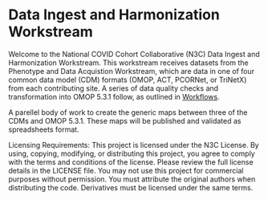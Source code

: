 # Data Ingest and Harmonization Workstream
Welcome to the National COVID Cohort Collaborative (N3C) Data Ingest and Harmonization Workstream.   This workstream receives datasets from the Phenotype and Data Acquistion Workstream, which are data in one of four common data model (CDM) formats (OMOP, ACT, PCORNet, or TriNetX) from each contributing site.  A series of data quality checks and transformation into OMOP 5.3.1 follow, as outlined in [Workflows](https://github.com/National-COVID-Cohort-Collaborative/data-ingest-and-harmonization/tree/master/Workflows). 

A parellel body of work to create the generic maps between three of the CDMs and OMOP 5.3.1. These maps will be published and validated as spreadsheets format.

Licensing Requirements:
This project is licensed under the N3C License. By using, copying, modifying, or distributing this project, you agree to comply with the terms and conditions of the license. Please review the full license details in the LICENSE file.
You may not use this project for commercial purposes without permission. You must attribute the original authors when distributing the code.
Derivatives must be licensed under the same terms.
